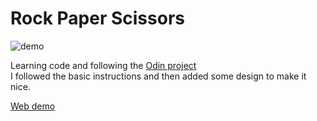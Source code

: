 # Rock Paper Scissors

![demo](https://jeremie-r.github.io/rock-paper-scissors/demoimage.png)

Learning code and following the [Odin project](https://www.theodinproject.com/lessons/foundations-rock-paper-scissors) \
I followed the basic instructions and then added some design to make it nice.

[Web demo](https://jeremie-r.github.io/rock-paper-scissors/)
